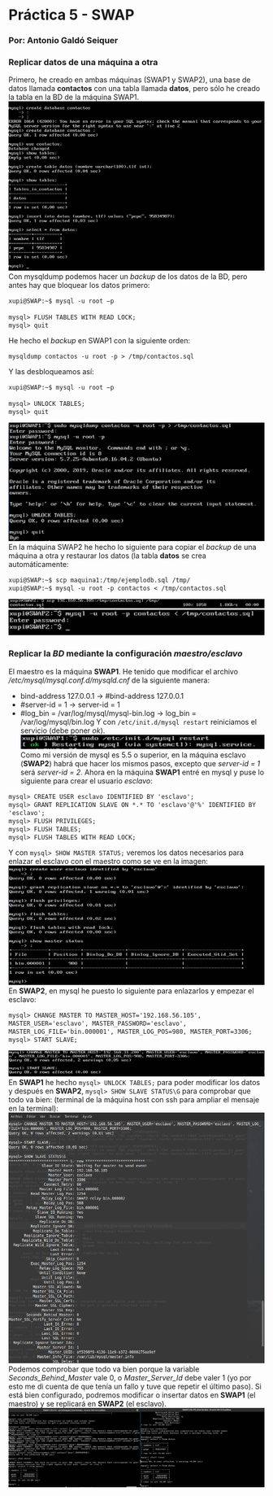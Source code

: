 # Práctica 5 - SWAP
### Por: Antonio Galdó Seiquer
### Replicar datos de una máquina a otra
Primero, he creado en ambas máquinas (SWAP1 y SWAP2), una base de datos llamada __contactos__ con una tabla llamada __datos__, pero sólo he creado la tabla en la BD de la máquina SWAP1.
![](capturas/1.png) 
Con mysqldump podemos hacer un _backup_ de los datos de la BD, pero antes hay que bloquear los datos primero:
```
xupi@SWAP:~$ mysql -u root –p

mysql> FLUSH TABLES WITH READ LOCK;
mysql> quit
```
He hecho el _backup_ en SWAP1 con la siguiente orden:
```
mysqldump contactos -u root -p > /tmp/contactos.sql
```
Y las desbloqueamos así:
```
xupi@SWAP:~$ mysql -u root –p

mysql> UNLOCK TABLES;
mysql> quit
```
![](capturas/2.png) 
En la máquina SWAP2 he hecho lo siguiente para copiar el _backup_ de una máquina a otra y restaurar los datos (la tabla __datos__ se crea automáticamente:
```
xupi@SWAP:~$ scp maquina1:/tmp/ejemplodb.sql /tmp/
xupi@SWAP:~$ mysql -u root -p contactos < /tmp/contactos.sql
```
![](capturas/3.png) 
![](capturas/4.png) 
>
### Replicar la _BD_ mediante la configuración _maestro/esclavo_ 
El maestro es la máquina __SWAP1__. He tenido que modificar el archivo _/etc/mysql/mysql.conf.d/mysqld.cnf_ de la siguiente manera:
- bind-address 127.0.0.1 -> #bind-address 127.0.0.1
- #server-id = 1 -> server-id = 1
- #log_bin	= /var/log/mysql/mysql-bin.log -> log_bin	= /var/log/mysql/bin.log
Y con `/etc/init.d/mysql restart` reiniciamos el servicio (debe poner _ok_).
![](capturas/5.png)
Como mi versión de mysql es 5.5 o superior, en la máquina esclavo (__SWAP2__) habrá que hacer los mismos pasos, excepto que _server-id = 1_ será _server-id = 2_.
Ahora en la máquina __SWAP1__ entré en mysql y puse lo siguiente para crear el usuario _esclavo_:
```
mysql> CREATE USER esclavo IDENTIFIED BY 'esclavo';
mysql> GRANT REPLICATION SLAVE ON *.* TO 'esclavo'@'%' IDENTIFIED BY 'esclavo';
mysql> FLUSH PRIVILEGES;
mysql> FLUSH TABLES;
mysql> FLUSH TABLES WITH READ LOCK;
```
Y con `mysql> SHOW MASTER STATUS;` veremos los datos necesarios para enlazar el esclavo con el maestro como se ve en la imagen:
![](capturas/6.png)
En __SWAP2__, en mysql he puesto lo siguiente para enlazarlos y empezar el esclavo:
```
mysql> CHANGE MASTER TO MASTER_HOST='192.168.56.105', MASTER_USER='esclavo', MASTER_PASSWORD='esclavo', MASTER_LOG_FILE='bin.000001', MASTER_LOG_POS=980, MASTER_PORT=3306;
mysql> START SLAVE;
```
![](capturas/7.png)
En __SWAP1__ he hecho `mysql> UNLOCK TABLES;` para poder modificar los datos y después en __SWAP2__, `mysql> SHOW SLAVE STATUS\G` para comprobar que todo va bien:
(terminal de la máquina host con ssh para ampliar el mensaje en la terminal):
![](capturas/8.png)
Podemos comprobar que todo va bien porque la variable _Seconds_Behind_Master_ vale 0, o _Master_Server_Id_ debe valer 1 (yo por esto me di cuenta de que tenía un fallo y tuve que repetir el último paso).
Si está bien configurado, podremos modificar o insertar datos en __SWAP1__ (el maestro) y se replicará en __SWAP2__ (el esclavo).
![](capturas/9.png)